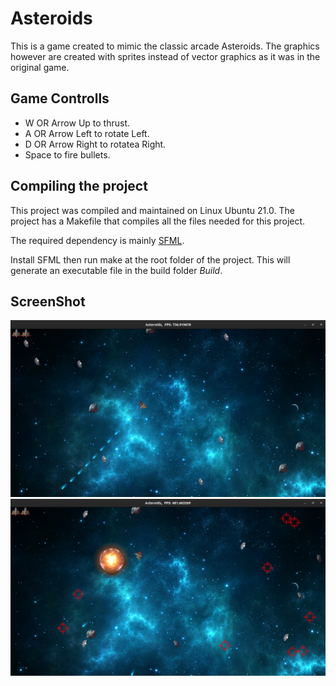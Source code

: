 # Asteroids

This is a game created to mimic the classic arcade Asteroids. The graphics however are created with sprites instead of vector graphics as it was in the original game.

## Game Controlls

* W OR Arrow Up to thrust.
* A OR Arrow Left to rotate Left.
* D OR Arrow Right to rotatea Right.
* Space to fire bullets.

## Compiling the project

This project was compiled and maintained on Linux Ubuntu 21.0. The project has a Makefile that compiles all the files needed for this project.

The required dependency is mainly [SFML](https://www.sfml-dev.org/).

Install SFML then run make at the root folder of the project. This will generate an executable file in the build folder _Build_.

## ScreenShot
<img src=./Images/Screenshot1.png>


<img src=./Images/Screenshot2.png>
